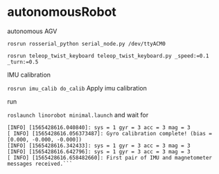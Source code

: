 # autonomousRobot
autonomous AGV

```rosrun rosserial_python serial_node.py /dev/ttyACM0```

```rosrun teleop_twist_keyboard teleop_twist_keyboard.py _speed:=0.1 _turn:=0.5```


IMU calibration


```rosrun imu_calib do_calib```
Apply imu calibration

run 

```roslaunch linorobot minimal.launch``` and wait for 
```
[INFO] [1565428616.040840]: sys = 1 gyr = 3 acc = 3 mag = 3
[ INFO] [1565428616.056373487]: Gyro calibration complete! (bias = [0.000, -0.000, -0.000])
[INFO] [1565428616.342433]: sys = 1 gyr = 3 acc = 3 mag = 3
[INFO] [1565428616.642796]: sys = 1 gyr = 3 acc = 3 mag = 3
[ INFO] [1565428616.658482660]: First pair of IMU and magnetometer messages received.```




